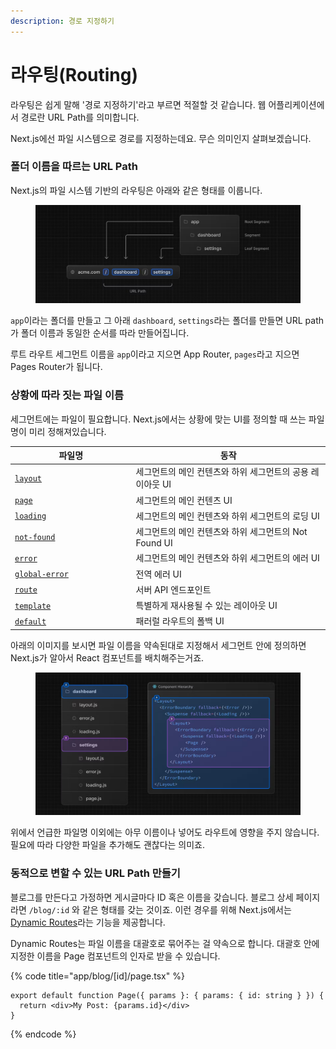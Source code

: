 ```yaml
---
description: 경로 지정하기
---
```


# 라우팅(Routing)

라우팅은 쉽게 말해 '경로 지정하기'라고 부르면 적절할 것 같습니다. 웹 어플리케이션에서 경로란 URL Path를 의미합니다.&#x20;

Next.js에선 파일 시스템으로 경로를 지정하는데요. 무슨 의미인지 살펴보겠습니다.



### 폴더 이름을 따르는 URL Path

Next.js의 파일 시스템 기반의 라우팅은 아래와 같은 형태를 이룹니다.

<figure><img src="../../../.gitbook/assets/image (3) (1).png" alt=""><figcaption></figcaption></figure>

`app`이라는 폴더를 만들고 그 아래 `dashboard`, `settings`라는 폴더를 만들면 URL path가 폴더 이름과 동일한 순서를 따라 만들어집니다.&#x20;

루트 라우트 세그먼트 이름을 `app`이라고 지으면 App Router, `pages`라고 지으면 Pages Router가 됩니다.&#x20;



### 상황에 따라 짓는 파일 이름

세그먼트에는 파일이 필요합니다. Next.js에서는 상황에 맞는 UI를 정의할 때 쓰는 파일명이 미리 정해져있습니다.

<table data-header-hidden><thead><tr><th width="179.5">파일명</th><th>동작</th></tr></thead><tbody><tr><td><a href="https://nextjs.org/docs/app/building-your-application/routing/pages-and-layouts#layouts"><code>layout</code></a></td><td>세그먼트의 메인 컨텐츠와 하위 세그먼트의 공용 레이아웃 UI</td></tr><tr><td><a href="https://nextjs.org/docs/app/building-your-application/routing/pages-and-layouts#pages"><code>page</code></a></td><td>세그먼트의 메인 컨텐츠 UI</td></tr><tr><td><a href="https://nextjs.org/docs/app/building-your-application/routing/loading-ui-and-streaming"><code>loading</code></a></td><td>세그먼트의 메인 컨텐츠와 하위 세그먼트의 로딩 UI</td></tr><tr><td><a href="https://nextjs.org/docs/app/api-reference/file-conventions/not-found"><code>not-found</code></a></td><td>세그먼트의 메인 컨텐츠와 하위 세그먼트의 Not Found UI</td></tr><tr><td><a href="https://nextjs.org/docs/app/building-your-application/routing/error-handling"><code>error</code></a></td><td>세그먼트의 메인 컨텐츠와 하위 세그먼트의 에러 UI</td></tr><tr><td><a href="https://nextjs.org/docs/app/building-your-application/routing/error-handling"><code>global-error</code></a></td><td>전역 에러 UI</td></tr><tr><td><a href="https://nextjs.org/docs/app/building-your-application/routing/route-handlers"><code>route</code></a></td><td>서버 API 엔드포인트</td></tr><tr><td><a href="https://nextjs.org/docs/app/building-your-application/routing/pages-and-layouts#templates"><code>template</code></a></td><td>특별하게 재사용될 수 있는 레이아웃 UI</td></tr><tr><td><a href="https://nextjs.org/docs/app/api-reference/file-conventions/default"><code>default</code></a></td><td>패러럴 라우트의 폴백 UI</td></tr></tbody></table>

아래의 이미지를 보시면 파일 이름을 약속된대로 지정해서 세그먼트 안에 정의하면 Next.js가 알아서 React 컴포넌트를 배치해주는거죠.

<figure><img src="../../../.gitbook/assets/image (1) (1) (1).png" alt=""><figcaption></figcaption></figure>

위에서 언급한 파일명 이외에는 아무 이름이나 넣어도 라우트에 영향을 주지 않습니다. 필요에 따라 다양한 파일을 추가해도 괜찮다는 의미죠.



### 동적으로 변할 수 있는 URL Path 만들기

블로그를 만든다고 가정하면 게시글마다 ID 혹은 이름을 갖습니다. 블로그 상세 페이지라면 `/blog/:id` 와 같은 형태를 갖는 것이죠. 이런 경우를 위해 Next.js에서는 [Dynamic Routes](https://nextjs.org/docs/app/building-your-application/routing/dynamic-routes)라는 기능을 제공합니다.&#x20;

Dynamic Routes는 파일 이름을 대괄호로 묶어주는 걸 약속으로 합니다. 대괄호 안에 지정한 이름을 Page 컴포넌트의 인자로 받을 수 있습니다.

{% code title="app/blog/[id]/page.tsx" %}
```tsx
export default function Page({ params }: { params: { id: string } }) {
  return <div>My Post: {params.id}</div>
}
```
{% endcode %}





